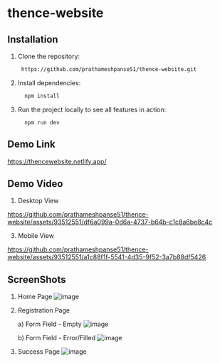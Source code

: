# thence-website

 ## Installation
1. Clone the repository:
    ```sh
     https://github.com/prathameshpanse51/thence-website.git
    ```
2. Install dependencies:
    ```sh
      npm install
    ```
3. Run the project locally to see all features in action:
    ```
      npm run dev
    ```

 ## Demo Link
 https://thencewebsite.netlify.app/

  ## Demo Video
1. Desktop View
   
https://github.com/prathameshpanse51/thence-website/assets/93512551/df6a099a-0d6a-4737-b64b-c1c8a6be8c4c

3. Mobile View
   
https://github.com/prathameshpanse51/thence-website/assets/93512551/a1c88f1f-5541-4d35-9f52-3a7b88df5426

 ## ScreenShots
 1. Home Page
   ![image](https://github.com/prathameshpanse51/thence-website/assets/93512551/157afe83-8026-49a8-aedb-22d6a8054e18)

2. Registration Page
   
   a) Form Field - Empty
   ![image](https://github.com/prathameshpanse51/thence-website/assets/93512551/4a55c9f3-54aa-44e8-a9db-acf67dd1f963)

   b) Form Field - Error/Filled
   ![image](https://github.com/prathameshpanse51/thence-website/assets/93512551/95b15cca-6518-443b-8fce-540c9e26d6a3)

3. Success Page
   ![image](https://github.com/prathameshpanse51/thence-website/assets/93512551/4a183bfe-6ef3-4b25-8daf-a15422987c3c)








